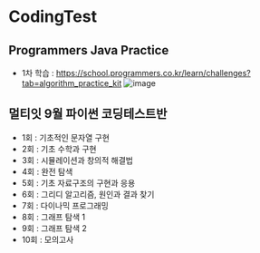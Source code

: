 # CodingTest
## Programmers Java Practice
- 1차 학습 : https://school.programmers.co.kr/learn/challenges?tab=algorithm_practice_kit
![image](https://github.com/Goinging98/CodingTest/assets/38778937/aff9489f-ded2-4cbd-a1e2-8f387901bec7)

## 멀티잇 9월 파이썬 코딩테스트반
- 1회 : 기초적인 문자열 구현
- 2회 : 기초 수학과 구현
- 3회 : 시뮬레이션과 창의적 해결법
- 4회 : 완전 탐색
- 5회 : 기초 자료구조의 구현과 응용
- 6회 : 그리디 알고리즘, 원인과 결과 찾기
- 7회 : 다이나믹 프로그래밍
- 8회 : 그래프 탐색 1
- 9회 : 그래프 탐색 2
- 10회 : 모의고사 
